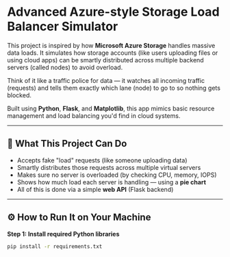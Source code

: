 # Advanced Azure-style Storage Load Balancer Simulator

This project is inspired by how **Microsoft Azure Storage** handles massive data loads. It simulates how storage accounts (like users uploading files or using cloud apps) can be smartly distributed across multiple backend servers (called nodes) to avoid overload.

Think of it like a traffic police for data — it watches all incoming traffic (requests) and tells them exactly which lane (node) to go to so nothing gets blocked.

Built using **Python**, **Flask**, and **Matplotlib**, this app mimics basic resource management and load balancing you'd find in cloud systems.

---

## 🚀 What This Project Can Do

- Accepts fake "load" requests (like someone uploading data)
- Smartly distributes those requests across multiple virtual servers
- Makes sure no server is overloaded (by checking CPU, memory, IOPS)
- Shows how much load each server is handling — using a **pie chart**
- All of this is done via a simple **web API** (Flask backend)

---

## ⚙️ How to Run It on Your Machine

**Step 1: Install required Python libraries**
```bash
pip install -r requirements.txt
